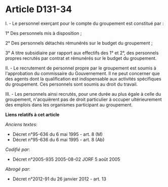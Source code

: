 # Article D131-34

I. - Le personnel exerçant pour le compte du groupement est constitué par :

1° Des personnels mis à disposition ;

2° Des personnels détachés rémunérés sur le budget du groupement ;

3° A titre subsidiaire par rapport aux effectifs des 1° et 2°, des personnels propres recrutés par contrat et rémunérés sur
le budget du groupement.

II. - Le recrutement de personnel propre par le groupement est soumis à l'approbation du commissaire du Gouvernement. Il ne
peut concerner que des agents dont la qualification est indispensable aux activités spécifiques du groupement. Ces personnels
sont soumis au droit du travail.

III. - Les personnels ainsi recrutés, pour une durée au plus égale à celle du groupement, n'acquièrent pas de droit
particulier à occuper ultérieurement des emplois dans les organismes participant au groupement.

**Liens relatifs à cet article**

_Anciens textes_:

  - Décret n°95-636 du 6 mai 1995 - art. 8 (M)
  - Décret n°95-636 du 6 mai 1995 - art. 8 (Ab)

_Codifié par_:

  - Décret n°2005-935 2005-08-02 JORF 5 août 2005

_Abrogé par_:

  - Décret n°2012-91 du 26 janvier 2012 - art. 13
